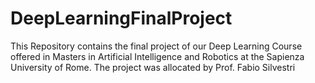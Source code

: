 # DeepLearningFinalProject
This Repository contains the final project of our Deep Learning Course offered in Masters in Artificial Intelligence and Robotics at the Sapienza University of Rome. The project was allocated by Prof. Fabio Silvestri

